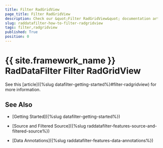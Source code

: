 ```yaml
---
title: Filter RadGridView
page_title: Filter RadGridView
description: Check our &quot;Filter RadGridView&quot; documentation article for the RadDataFilter {{ site.framework_name }} control.
slug: raddatafilter-how-to-filter-radgridview
tags: filter,radgridview
published: True
position: 0
---
```


# {{ site.framework_name }} RadDataFilter Filter RadGridView


See this [article]({%slug datafilter-getting-started%}#filter-radgridview) for more information.
        

## See Also

 * [Getting Started]({%slug datafilter-getting-started%})

 * [Source and Filtered Source]({%slug raddatafilter-features-source-and-filtered-source%})

 * [Data Annotations]({%slug raddatafilter-features-data-annotations%})
